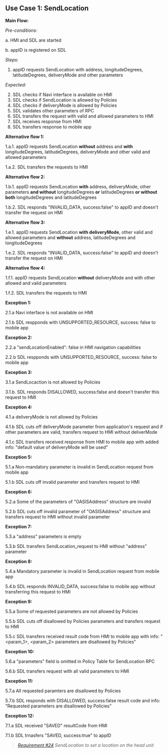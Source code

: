 ## Use Case 1: SendLocation

**Main Flow:**

_Pre-conditions:_

a. HMI and SDL are started

b. appID is registered on SDL

_Steps:_

1. appID requests SendLocation with address, longitudeDegrees, latitudeDegrees, deliveryMode and other parameters

_Expected:_

2. SDL checks if Navi interface is available on HMI
3. SDL checks if SendLocation is allowed by Policies
4. SDL checks if deliveryMode is allowed by Policies
5. SDL validates other parameters of RPC
6. SDL transfers the request with valid and allowed parameters to HMI
7. SDL receives response from HMI
8. SDL transfers response to mobile app

**Alternative flow 1:**

1.a.1. appID requests SendLocation **without** address and **with** longitudeDegrees, latitudeDegrees, deliveryMode and other valid and allowed parameters

1.a.2. SDL transfers the requests to HMI

**Alternative flow 2:**

1.b.1. appID requests SendLocation **with** address, deliveryMode, other parameters **and without** longitudeDegrees  **or** latitudeDegrees **or without both** longitudeDegrees and latitudeDegrees

1.b.2. SDL responds "INVALID_DATA, success:false" to appID and doesn't transfer the request on HMI

**Alternative flow 3:**

1.e.1. appID requests SendLocation **with deliveryMode**, other valid and allowed parameters and **without**  address, latitudeDegrees and longitudeDegrees

1.e.2. SDL responds "INVALID_DATA, success:false" to appID and doesn't transfer the request on HMI

**Alternative flow 4:**

1.f.1. appID requests SendLocation **without** deliveryMode and with other allowed and valid parameters 

1.f.2. SDL transfers the requests to HMI

**Exception 1:**

2.1.a Navi interface is not available on HMI

2.1.b SDL respponds with UNSUPPORTED_RESOURCE, success: false to mobile app

**Exception 2:**

2.2.a "sendLocationEnabled": false in HMI navigation capabilities

2.2.b SDL respponds with UNSUPPORTED_RESOURCE, success: false to mobile app

**Exception 3:**

3.1.a SendLocaction is not allowed by Policies

3.1.b. SDL responds DISALLOWED, success:false and doesn't transfer this request to HMI

**Exception 4:**

4.1.a deliveryMode is not allowed by Policies

4.1.b SDL cuts off deliveryMode parameter from application's request and if other parameters are valid, transfers request to HMI without deliverMode

4.1.c SDL transfers received response from HMI to mobile app with added info: "default value of deliveryMode will be used"

**Exception 5:**

5.1.a Non-mandatory parameter is invalid in SendLocation request from mobile app

5.1.b SDL cuts off invalid parameter and transfers request to HMI

**Exception 6:**

5.2.a Some of the parameters of "OASISAddress" structure are invalid

5.2.b SDL cuts off invalid parameter of "OASISAddress" structure and transfers request to HMI without invalid parameter

**Exception 7:**

5.3.a "address" parameters is empty

5.3.b SDL transfers SendLocation_request to HMI without "address" parameter

**Exception 8:**

5.4.a Mandatory parameter is invalid in SendLocation request from mobile app

5.4.b SDL responds INVALID_DATA, success:false to mobile app without transferring this request to HMI

**Exception 9:**

5.5.a Some of requested parameters are not allowed by Policies

5.5.b SDL cuts off disallowed by Policies parameters and transfers request to HMI

5.5.c SDL transfers received result code from HMI to mobile app with info: "<param_1>, <param_2> parameters are disallowed by Policies"

**Exception 10:**

5.6.a "parameters" field is omitted in Policy Table for SendLocation RPC

5.6.b SDL transfers request with all valid parameters to HMI

**Exception 11:**

5.7.a All requested paramters are disallowed by Policies

5.7.b SDL responds with DISALLOWED, success:false result code and info: "Requested parameters are disallowed by Policies"

**Exception 12:**

7.1.a SDL received "SAVED" resultCode from HMI

7.1.b SDL trnasfers "SAVED, success:true" to appID

> _[Requirement #24](https://github.com/smartdevicelink/sdl_requirements/issues/24) SendLocation to set a location on the head unit_
